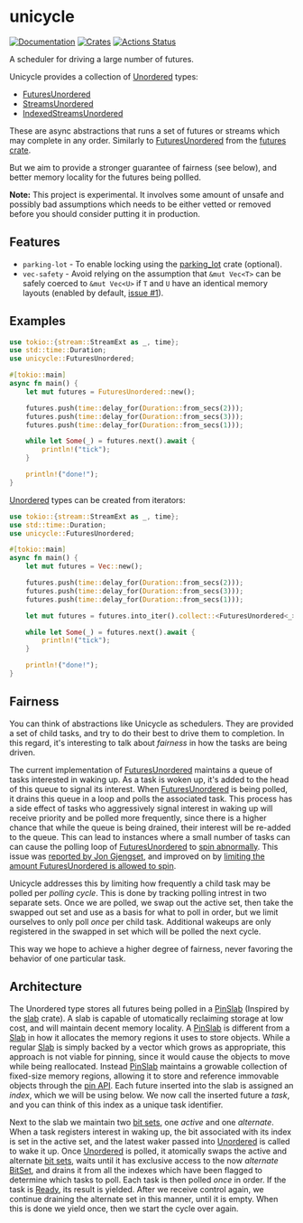 # unicycle

[![Documentation](https://docs.rs/unicycle/badge.svg)](https://docs.rs/unicycle)
[![Crates](https://img.shields.io/crates/v/unicycle.svg)](https://crates.io/crates/unicycle)
[![Actions Status](https://github.com/udoprog/unicycle/workflows/Rust/badge.svg)](https://github.com/udoprog/unicycle/actions)

A scheduler for driving a large number of futures.


Unicycle provides a collection of [Unordered] types:
 
 * [FuturesUnordered]
 * [StreamsUnordered]
 * [IndexedStreamsUnordered]
 
These are async abstractions that runs a set of futures or streams which may
complete in any order.
Similarly to [FuturesUnordered][futures-rs] from the [futures crate].

But we aim to provide a stronger guarantee of fairness (see below), and
better memory locality for the futures being pollled.

**Note:** This project is experimental. It involves some amount of unsafe and
possibly bad assumptions which needs to be either vetted or removed before you
should consider putting it in production.

## Features

* `parking-lot` - To enable locking using the [parking_lot] crate (optional).
* `vec-safety` - Avoid relying on the assumption that `&mut Vec<T>` can be
  safely coerced to `&mut Vec<U>` if `T` and `U` have an identical memory
  layouts (enabled by default, [issue #1]).

[issue #1]: https://github.com/udoprog/unicycle/issues/1
[parking_lot]: https://crates.io/crates/parking_lot

## Examples

```rust
use tokio::{stream::StreamExt as _, time};
use std::time::Duration;
use unicycle::FuturesUnordered;

#[tokio::main]
async fn main() {
    let mut futures = FuturesUnordered::new();

    futures.push(time::delay_for(Duration::from_secs(2)));
    futures.push(time::delay_for(Duration::from_secs(3)));
    futures.push(time::delay_for(Duration::from_secs(1)));

    while let Some(_) = futures.next().await {
        println!("tick");
    }

    println!("done!");
}
```

[Unordered] types can be created from iterators:

```rust
use tokio::{stream::StreamExt as _, time};
use std::time::Duration;
use unicycle::FuturesUnordered;

#[tokio::main]
async fn main() {
    let mut futures = Vec::new();

    futures.push(time::delay_for(Duration::from_secs(2)));
    futures.push(time::delay_for(Duration::from_secs(3)));
    futures.push(time::delay_for(Duration::from_secs(1)));

    let mut futures = futures.into_iter().collect::<FuturesUnordered<_>>();

    while let Some(_) = futures.next().await {
        println!("tick");
    }

    println!("done!");
}
```

## Fairness

You can think of abstractions like Unicycle as schedulers. They are provided a
set of child tasks, and try to do their best to drive them to completion. In
this regard, it's interesting to talk about _fairness_ in how the tasks are
being driven.

The current implementation of [FuturesUnordered][futures-rs] maintains a queue
of tasks interested in waking up. As a task is woken up, it's added to the head
of this queue to signal its interest.
When [FuturesUnordered][futures-rs] is being polled, it drains this queue in a
loop and polls the associated task.
This process has a side effect of tasks who aggressively signal interest in
waking up will receive priority and be polled more frequently, since there is a
higher chance that while the queue is being drained, their interest will be
re-added to the queue.
This can lead to instances where a small number of tasks can can cause the 
polling loop of [FuturesUnordered][futures-rs] to [spin abnormally].
This issue was [reported by Jon Gjengset], and improved on by [limiting the
amount FuturesUnordered is allowed to spin].

Unicycle addresses this by limiting how frequently a child task may be polled
per _polling cycle_.
This is done by tracking polling intrest in two separate sets.
Once we are polled, we swap out the active set, then take the swapped out set
and use as a basis for what to poll in order, but we limit ourselves to only
poll _once_ per child task.
Additional wakeups are only registered in the swapped in set which will be
polled the next cycle.

This way we hope to achieve a higher degree of fairness, never favoring the
behavior of one particular task.

[spin abnormally]: https://github.com/udoprog/unicycle/blob/master/tests/spinning_futures_unordered.rs
[limiting the amount FuturesUnordered is allowed to spin]: https://github.com/rust-lang/futures-rs/pull/2049
[reported by Jon Gjengset]: https://github.com/rust-lang/futures-rs/issues/2047

## Architecture

The Unordered type stores all futures being polled in a [PinSlab] (Inspired by
the [slab] crate).
A slab is capable of utomatically reclaiming storage at low cost, and will
maintain decent memory locality.
A [PinSlab] is different from a [Slab] in how it allocates the memory regions it
uses to store objects.
While a regular [Slab] is simply backed by a vector which grows as appropriate,
this approach is not viable for pinning, since it would cause the objects to
move while being reallocated.
Instead [PinSlab] maintains a growable collection of fixed-size memory regions,
allowing it to store and reference immovable objects through the [pin API].
Each future inserted into the slab is assigned an _index_, which we will be
using below.
We now call the inserted future a _task_, and you can think of this index as a
unique task identifier.

Next to the slab we maintain two [bit sets], one _active_ and one _alternate_.
When a task registers interest in waking up, the bit associated with its index
is set in the active set, and the latest waker passed into [Unordered] is called
to wake it up.
Once [Unordered] is polled, it atomically swaps the active and alternate
[bit sets], waits until it has exclusive access to the now _alternate_ [BitSet],
and drains it from all the indexes which have been flagged to determine which
tasks to poll.
Each task is then polled _once_ in order.
If the task is [Ready], its result is yielded.
After we receive control again, we continue draining the alternate set in this
manner, until it is empty.
When this is done we yield once, then we start the cycle over again.

[slab]: https://github.com/carllerche/slab
[pin API]: https://doc.rust-lang.org/std/pin/index.html
[Ready]: https://doc.rust-lang.org/std/task/enum.Poll.html
[PinSlab]: https://docs.rs/unicycle/latest/unicycle/pin_slab/struct.PinSlab.html
[Slab]: https://docs.rs/slab/latest/slab/struct.Slab.html
[FuturesUnordered]: https://docs.rs/unicycle/latest/unicycle/type.FuturesUnordered.html
[StreamsUnordered]: https://docs.rs/unicycle/latest/unicycle/type.StreamsUnordered.html
[IndexedStreamsUnordered]: https://docs.rs/unicycle/latest/unicycle/type.IndexedStreamsUnordered.html
[Unordered]: https://docs.rs/unicycle/latest/unicycle/struct.Unordered.html
[futures-rs]: https://docs.rs/futures/latest/futures/stream/struct.FuturesUnordered.html
[futures crate]: https://docs.rs/futures/latest/futures
[bit sets]: https://docs.rs/uniset/latest/uniset/struct.BitSet.html
[BitSet]: https://docs.rs/uniset/latest/uniset/struct.BitSet.html